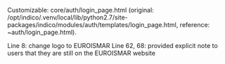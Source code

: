 Customizable: core/auth/login_page.html (original: /opt/indico/.venv/local/lib/python2.7/site-packages/indico/modules/auth/templates/login_page.html, reference: ~auth/login_page.html).

Line 8: change logo to EUROISMAR
Line 62, 68: provided explicit note to users that they are still on the EUROISMAR website